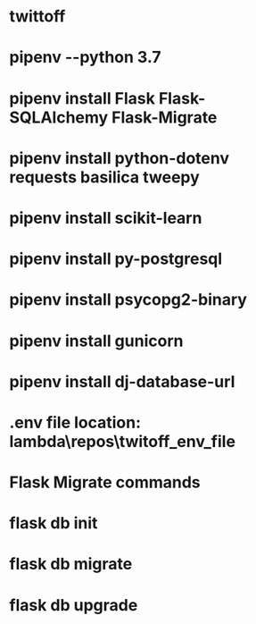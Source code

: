 # twittoff

# pipenv --python 3.7
# pipenv install Flask Flask-SQLAlchemy Flask-Migrate
# pipenv install python-dotenv requests basilica tweepy
# pipenv install scikit-learn
# pipenv install py-postgresql
# pipenv install psycopg2-binary
# pipenv install gunicorn
# pipenv install dj-database-url

# .env file location: lambda\repos\twitoff_env_file

# Flask Migrate commands
# flask db init
# flask db migrate
# flask db upgrade